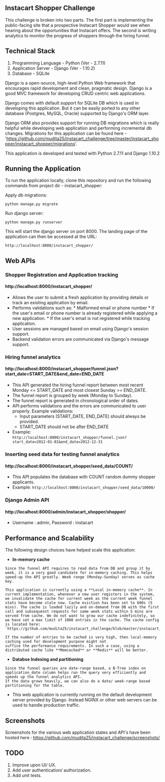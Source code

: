 ## Instacart Shopper Challenge
This challenge is broken into two parts. The first part is implementing the public-facing site that a prospective Instacart Shopper would see when hearing about the opportunities that Instacart offers. The second is writing analytics to monitor the progress of shoppers through the hiring funnel.

## Technical Stack
1. Programming Language - Python (Ver - 2.7.11)
2. Application Server   - Django (Ver - 1.10.2)
3. Database             - SQLite

Django is a open-source, high-level Python Web framework that encourages rapid development and clean, pragmatic design. Django is a good MVC framework for developing CRUD centric web applications.

Django comes with default support for SQLite DB which is used in developing this application. But it can be easily ported to any other database (Postgres, MySQL, Oracle) supported by Django's ORM layer. 

Django ORM also provides support for running DB migrations which is really helpful while developing web application and performing incremental db changes. Migrations for this application can be found here - 'https://github.com/mudita25/instacart_challenge/tree/master/instacart_shopper/instacart_shopper/migrations'.

This application is developed and tested with Python 2.7.11 and Django 1.10.2

## Running the Application

To run the application locally, clone this repository and run the following commands from project dir - instacart_shopper:

Apply db migrations:

`python manage.py migrate`

Run django server:

`python manage.py runserver`

This will start the django server on port 8000. The landing page of the application can then be accessed at the URL:

`http://localhost:8000/instacart_shopper/`

## Web APIs
### Shopper Registration and Application tracking
#### http://localhost:8000/instacart_shopper/
   * Allows the user to submit a fresh application by providing details or track an existing application by email.
   * Performs validations such as:
    * Malformed email or phone number
    * If the user's email or phone number is already registered while applying a new application.
    * If the user's email is not registered while tracking application.
   * User sessions are managed based on email using Django's session support.
   * Backend validation errors are communicated via Django's message support.

### Hiring funnel analytics
#### http://localhost:8000/instacart_shopper/funnel.json?start_date=START_DATE&end_date=END_DATE
   * This API generated the hiring funnel report between most recent Monday <= START_DATE and most closest Sunday >= END_DATE.
   * The funnel report is grouped by week (Monday to Sunday). 
   * The funnel report is generated in chronological order of dates.
   * API performs validations and the errors are communicated to user properly. Example validations:
     * Input parameters (START_DATE, END_DATE) should always be provided.
     * START_DATE should not be after END_DATE
   * Example:   
      `http://localhost:8000/instacart_shopper/funnel.json?start_date=2012-01-01&end_date=2012-12-31`

### Inserting seed data for testing funnel analytics
#### http://localhost:8000/instacart_shopper/seed_data/COUNT/
   * This API populates the database with COUNT random dummy shopper applicants.
   * Example: 
      `http://localhost:8000/instacart_shopper/seed_data/10000/`    

### Django Admin API
#### http://localhost:8000/admin/instacart_shopper/shopper/
   * Username : admin, Password : instacart 

## Performance and Scalability
The following design choices have helped scale this application:
   * **In-memory cache**
    
    Since the funnel API requires to read data from DB and group it by week, it is a very good candidate for in-memory caching. This helps speed-up the API greatly. Week range (Monday-Sunday) serves as cache key.
    
    This application is currently using a **Local in-memory cache**. In current implementation, whenever a new user registers in the system, we invalidate the cache for current week as the current week funnel stats have become stale now. Cache eviction has been set to 600s (5 mins). The cache is loaded lazily and on-demand from DB with the first call and subsequesnt requests for same week stats within 5 mins are served from cache. We do not want to grow our cache indefinitely, so we have set a max limit of 1000 entries in the cache. The cache config is located here: `https://github.com/mudita25/instacart_challenge/blob/master/instacart_shopper/instacart/settings.py#L84`
    
    If the number of entries to be cached is very high, then local-memory caching used for development purpose might not 
    suffice the performance requirements. In such a case, using a distributed cache like **Memcached** or **Redis** will be better. 

   * **Databse Indexing and partitioning**
    
    Since the funnel queries are date-range based, a B-Tree index on application_date column helps run the query very efficiently and speeds up the funnel analytics API. 
    If the data grows heavily, we can also do a date/ week-range based partitioning for the table.

   * This web application is currently running on the default development server provided by Django. Instead NGINX or other web servers can be used to handle production traffic.
   
## Screenshots
Screenshots for the various web application states and API's have been hosted here : https://github.com/mudita25/instacart_challenge/screenshots/

## TODO
1. Improve upon UI/ UX.
2. Add user authentication/ authorization.
3. Add unit tests.
